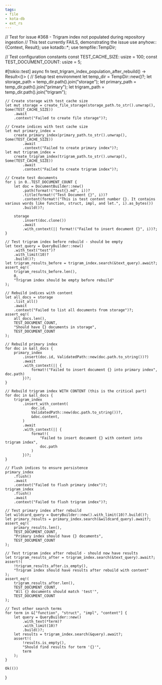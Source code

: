 ```yaml
---
tags:
- file
- kota-db
- ext_rs
---
```

// Test for issue #368 - Trigram index not populated during repository ingestion
// This test currently FAILS, demonstrating the issue
use anyhow::{Context, Result};
use kotadb::*;
use tempfile::TempDir;

// Test configuration constants
const TEST_CACHE_SIZE: usize = 100;
const TEST_DOCUMENT_COUNT: usize = 5;

#[tokio::test]
async fn test_trigram_index_population_after_rebuild() -> Result<()> {
    // Setup test environment
    let temp_dir = TempDir::new()?;
    let storage_path = temp_dir.path().join("storage");
    let primary_path = temp_dir.path().join("primary");
    let trigram_path = temp_dir.path().join("trigram");

    // Create storage with test cache size
    let mut storage = create_file_storage(storage_path.to_str().unwrap(), Some(TEST_CACHE_SIZE))
        .await
        .context("Failed to create file storage")?;

    // Create indices with test cache size
    let mut primary_index =
        create_primary_index(primary_path.to_str().unwrap(), Some(TEST_CACHE_SIZE))
            .await
            .context("Failed to create primary index")?;
    let mut trigram_index =
        create_trigram_index(trigram_path.to_str().unwrap(), Some(TEST_CACHE_SIZE))
            .await
            .context("Failed to create trigram index")?;

    // Create test documents
    for i in 0..TEST_DOCUMENT_COUNT {
        let doc = DocumentBuilder::new()
            .path(format!("test{}.md", i))?
            .title(format!("Test Document {}", i))?
            .content(format!("This is test content number {}. It contains various words like function, struct, impl, and let.", i).as_bytes())
            .build()?;

        storage
            .insert(doc.clone())
            .await
            .with_context(|| format!("Failed to insert document {}", i))?;
    }

    // Test trigram index before rebuild - should be empty
    let text_query = QueryBuilder::new()
        .with_text("test")?
        .with_limit(10)?
        .build()?;
    let trigram_results_before = trigram_index.search(&text_query).await?;
    assert_eq!(
        trigram_results_before.len(),
        0,
        "Trigram index should be empty before rebuild"
    );

    // Rebuild indices with content
    let all_docs = storage
        .list_all()
        .await
        .context("Failed to list all documents from storage")?;
    assert_eq!(
        all_docs.len(),
        TEST_DOCUMENT_COUNT,
        "Should have {} documents in storage",
        TEST_DOCUMENT_COUNT
    );

    // Rebuild primary index
    for doc in &all_docs {
        primary_index
            .insert(doc.id, ValidatedPath::new(doc.path.to_string())?)
            .await
            .with_context(|| {
                format!("Failed to insert document {} into primary index", doc.path)
            })?;
    }

    // Rebuild trigram index WITH CONTENT (this is the critical part)
    for doc in &all_docs {
        trigram_index
            .insert_with_content(
                doc.id,
                ValidatedPath::new(doc.path.to_string())?,
                &doc.content,
            )
            .await
            .with_context(|| {
                format!(
                    "Failed to insert document {} with content into trigram index",
                    doc.path
                )
            })?;
    }

    // Flush indices to ensure persistence
    primary_index
        .flush()
        .await
        .context("Failed to flush primary index")?;
    trigram_index
        .flush()
        .await
        .context("Failed to flush trigram index")?;

    // Test primary index after rebuild
    let wildcard_query = QueryBuilder::new().with_limit(10)?.build()?;
    let primary_results = primary_index.search(&wildcard_query).await?;
    assert_eq!(
        primary_results.len(),
        TEST_DOCUMENT_COUNT,
        "Primary index should have {} documents",
        TEST_DOCUMENT_COUNT
    );

    // Test trigram index after rebuild - should now have results
    let trigram_results_after = trigram_index.search(&text_query).await?;
    assert!(
        !trigram_results_after.is_empty(),
        "Trigram index should have results after rebuild with content"
    );
    assert_eq!(
        trigram_results_after.len(),
        TEST_DOCUMENT_COUNT,
        "All {} documents should match 'test'",
        TEST_DOCUMENT_COUNT
    );

    // Test other search terms
    for term in &["function", "struct", "impl", "content"] {
        let query = QueryBuilder::new()
            .with_text(*term)?
            .with_limit(10)?
            .build()?;
        let results = trigram_index.search(&query).await?;
        assert!(
            !results.is_empty(),
            "Should find results for term '{}'",
            term
        );
    }

    Ok(())
}
